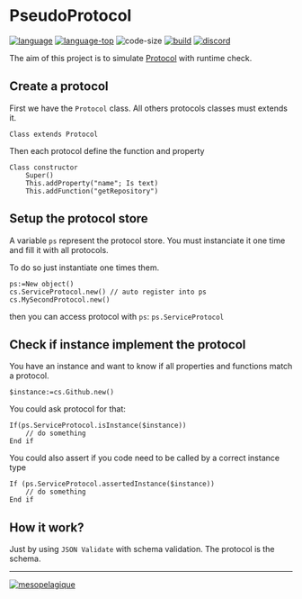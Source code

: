 # PseudoProtocol

[![language][code-shield]][code-url]
[![language-top][code-top]][code-url]
![code-size][code-size]
[![build](https://github.com/mesopelagique/PseudoProtocol/actions/workflows/build.yml/badge.svg)](https://github.com/mesopelagique/PseudoProtocol/actions/workflows/build.yml)
[![discord][discord-shield]][discord-url]

The aim of this project is to simulate [Protocol](https://en.wikipedia.org/wiki/Protocol_(object-oriented_programming)) with runtime check.

## Create a protocol

First we have the `Protocol` class. All others protocols classes must extends it.

```4d
Class extends Protocol
```

Then each protocol define the function and property

```4d
Class constructor
    Super()
    This.addProperty("name"; Is text)
    This.addFunction("getRepository")
```

## Setup the protocol store

A variable `ps` represent the protocol store.
You must instanciate it one time and fill it with all protocols.

To do so just instantiate one times them.

```4d
ps:=New object()
cs.ServiceProtocol.new() // auto register into ps
cs.MySecondProtocol.new()
```

then you can access protocol with `ps`: `ps.ServiceProtocol`

## Check if instance implement the protocol

You have an instance and want to know if all properties and functions match a protocol.

```4d
$instance:=cs.Github.new()
```

You could ask protocol for that:

```4d
If(ps.ServiceProtocol.isInstance($instance))
    // do something
End if
```

You could also assert if you code need to be called by a correct instance type

```4d
If (ps.ServiceProtocol.assertedInstance($instance))
    // do something
End if 
```

## How it work?

Just by using `JSON Validate` with schema validation. The protocol is the schema.

---

[<img src="https://mesopelagique.github.io/quatred.png" alt="mesopelagique"/>](https://mesopelagique.github.io/)

<!-- MARKDOWN LINKS & IMAGES -->
<!-- https://www.markdownguide.org/basic-syntax/#reference-style-links -->
[code-shield]: https://img.shields.io/static/v1?label=language&message=4d&color=blue
[code-top]: https://img.shields.io/github/languages/top/mesopelagique/PseudoProtocol.svg
[code-size]: https://img.shields.io/github/languages/code-size/mesopelagique/PseudoProtocol.svg
[code-url]: https://developer.4d.com/
[discord-shield]: https://img.shields.io/badge/chat-discord-7289DA?logo=discord&style=flat
[discord-url]: https://discord.gg/dVTqZHr
